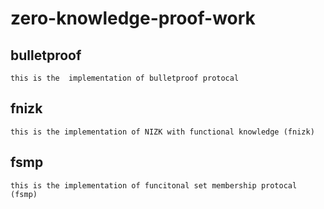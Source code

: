 # zero-knowledge-proof-work

## bulletproof

    this is the  implementation of bulletproof protocal

## fnizk

    this is the implementation of NIZK with functional knowledge (fnizk)

## fsmp
    
    this is the implementation of funcitonal set membership protocal (fsmp)


